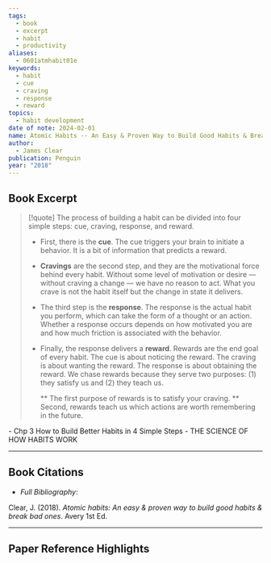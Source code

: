 ```yaml
---
tags:
  - book
  - excerpt
  - habit
  - productivity
aliases:
  - 0601atmhabit01e
keywords:
  - habit
  - cue
  - craving
  - response
  - reward
topics:
  - habit development
date of note: 2024-02-01
name: Atomic Habits -- An Easy & Proven Way to Build Good Habits & Break Bad Ones
author:
  - James Clear
publication: Penguin
year: "2018"
---
```


## Book Excerpt

>[!quote]
>The process of building a habit can be divided into four simple steps: cue, craving, response, and reward.
>
> * First, there is the __cue__. The cue triggers your brain to initiate a behavior. It is a bit of information that predicts a reward. 
>   
> * __Cravings__ are the second step, and they are the motivational force behind every habit. Without some level of motivation or desire — without craving a change — we have no reason to act. What you crave is not the habit itself but the change in state it delivers. 
>   
> * The third step is the __response__. The response is the actual habit you perform, which can take the form of a thought or an action. Whether a response occurs depends on how motivated you are and how much friction is associated with the behavior. 
>   
>  * Finally, the response delivers a **reward**. Rewards are the end goal of every habit. The cue is about noticing the reward. The craving is about wanting the reward. The response is about obtaining the reward. We chase rewards because they serve two purposes: (1) they satisfy us and (2) they teach us.
>    
>    ** The first purpose of rewards is to satisfy your craving. 
>    ** Second, rewards teach us which actions are worth remembering in the future. 

\- Chp 3 How to Build Better Habits in 4 Simple Steps 
\-  THE SCIENCE OF HOW HABITS WORK

----------
## Book Citations

- *Full Bibliography*:

Clear, J. (2018). _Atomic habits: An easy & proven way to build good habits & break bad ones_. Avery 1st Ed.


-----------
##  Paper Reference Highlights
